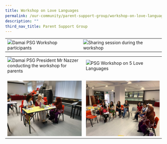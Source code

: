 ```yaml
---
title: Workshop on Love Languages
permalink: /our-community/parent-support-group/workshop-on-love-languages
description: ""
third_nav_title: Parent Support Group
---
```

<table>
<tbody>
<tr>
<td><img src="/images/ll1.jpg">Damai PSG Workshop participants</td>
<td><img src="/images/ll2.jpg">Sharing session during the workshop</td>
</tr>
</tbody>
</table>
<table>
<tbody>
<tr>
<td><img src="/images/ll3.jpg">Damai PSG President Mr Nazzer conducting the workshop for parents</td>
<td><img src="/images/ll4.jpg">PSG Workshop on 5 Love Languages</td>
</tr>
<tr>
<td>&nbsp;<img src="/images/ll5.jpg"></td>
<td>&nbsp;<img src="/images/ll6.jpg"></td>
</tr>
</tbody>
</table>